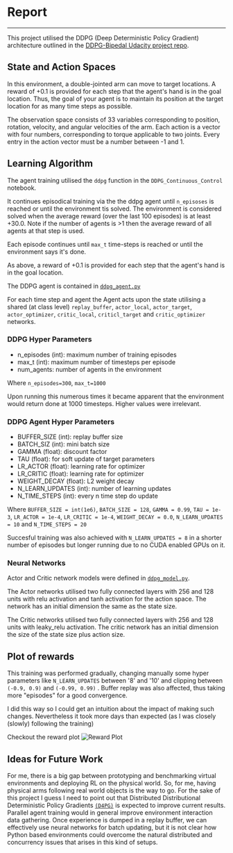# Report
---
This project utilised the DDPG (Deep Deterministic Policy Gradient) architecture outlined in the [DDPG-Bipedal Udacity project repo](https://github.com/udacity/deep-reinforcement-learning/tree/master/ddpg-bipedal).

## State and Action Spaces
In this environment, a double-jointed arm can move to target locations. A reward of +0.1 is provided for each step that the agent's hand is in the goal location. Thus, the goal of your agent is to maintain its position at the target location for as many time steps as possible.

The observation space consists of 33 variables corresponding to position, rotation, velocity, and angular velocities of the arm. Each action is a vector with four numbers, corresponding to torque applicable to two joints. Every entry in the action vector must be a number between -1 and 1.

## Learning Algorithm

The agent training utilised the `ddpg` function in the `DDPG_Continuous_Control` notebook.

It continues episodical training via the the ddpg agent until `n_episoses` is reached or until the environment tis solved. The  environment is considered solved when the average reward (over the last 100 episodes) is at least +30.0. Note if the number of agents is >1 then the average reward of all agents at that step is used.

Each episode continues until `max_t` time-steps is reached or until the environment says it's done.

As above, a reward of +0.1 is provided for each step that the agent's hand is in the goal location.

The DDPG agent is contained in [`ddpg_agent.py`](https://github.com/doctorcorral/DRLND-p2-continuous/blob/master/ddpg_agent.py)

For each time step and agent the Agent acts upon the state utilising a shared (at class level) `replay_buffer`, `actor_local`, `actor_target`, `actor_optimizer`, `critic_local`, `criticl_target` and `critic_optimizer` networks.

### DDPG Hyper Parameters
- n_episodes (int): maximum number of training episodes
- max_t (int): maximum number of timesteps per episode
- num_agents: number of agents in the environment

Where
`n_episodes=300`, `max_t=1000`

Upon running this numerous times it became apparent that the environment would return done at 1000 timesteps. Higher values were irrelevant.

### DDPG Agent Hyper Parameters

- BUFFER_SIZE (int): replay buffer size
- BATCH_SIZ (int): mini batch size
- GAMMA (float): discount factor
- TAU (float): for soft update of target parameters
- LR_ACTOR (float): learning rate for optimizer
- LR_CRITIC (float): learning rate for optimizer
- WEIGHT_DECAY (float): L2 weight decay
- N_LEARN_UPDATES (int): number of learning updates
- N_TIME_STEPS (int): every n time step do update


Where 
`BUFFER_SIZE = int(1e6)`, `BATCH_SIZE = 128`, `GAMMA = 0.99`, `TAU = 1e-3`, `LR_ACTOR = 1e-4`, `LR_CRITIC = 1e-4`, `WEIGHT_DECAY = 0.0`, `N_LEARN_UPDATES = 10` and `N_TIME_STEPS = 20`

Succesful training was also achieved with `N_LEARN_UPDATES = 8` in a shorter number of episodes but longer running due to no CUDA enabled GPUs on it. 

### Neural Networks

Actor and Critic network models were defined in [`ddpg_model.py`](https://github.com/doctorcorral/DRLND-p2-continuous/blob/master/ddpg_model.py).

The Actor networks utilised two fully connected layers with 256 and 128 units with relu activation and tanh activation for the action space. The network has an initial dimension the same as the state size.

The Critic networks utilised two fully connected layers with 256 and 128 units with leaky_relu activation. The critic network has  an initial dimension the size of the state size plus action size.

## Plot of rewards

This training was performed gradually, changing manually some hyper parameters like `N_LEARN_UPDATES` between '8' and '10' and clipping between `(-0.9, 0.9)` and `(-0.99, 0.99)` . Buffer replay was also affected, thus taking more "episodes" for a good convergence. 

I did this way so I could get an intuition about the impact of making such changes. Nevertheless it took more days than expected (as I was closely (slowly) following the training)

Checkout the reward plot
 ![Reward Plot](https://github.com/doctorcorral/DRLND-p2-continuous/blob/master/output/result.png?raw=true)


## Ideas for Future Work
For me, there is a big gap between prototyping and benchmarking virtual environments and deploying RL on the physical world. So, for me, having physical arms following real world objects is the way to go. 
For the sake of this project I guess I need to point out that Distributed Distributional Deterministic Policy Gradients [`(D4PG)`](https://arxiv.org/abs/1804.08617) is expected to improve current results. Parallel agent training would in general improve environment interaction data gathering. Once experience is dumped in a replay buffer, we can effectively use neural networks for batch updating, but it is not clear how Python based environments could overcome the natural distributed and concurrency issues that arises in this kind of setups. 
